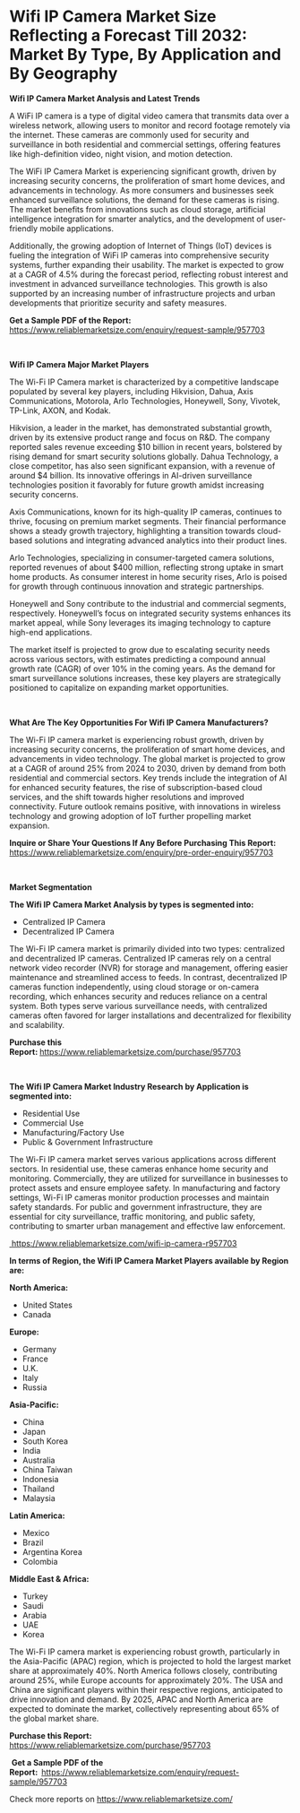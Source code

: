 <p><h1>Wifi IP Camera Market Size Reflecting a Forecast Till 2032: Market By Type, By Application and By Geography</h1></p><p><strong>Wifi IP Camera Market Analysis and Latest Trends</strong></p>
<p><p>A WiFi IP camera is a type of digital video camera that transmits data over a wireless network, allowing users to monitor and record footage remotely via the internet. These cameras are commonly used for security and surveillance in both residential and commercial settings, offering features like high-definition video, night vision, and motion detection.</p><p>The WiFi IP Camera Market is experiencing significant growth, driven by increasing security concerns, the proliferation of smart home devices, and advancements in technology. As more consumers and businesses seek enhanced surveillance solutions, the demand for these cameras is rising. The market benefits from innovations such as cloud storage, artificial intelligence integration for smarter analytics, and the development of user-friendly mobile applications.</p><p>Additionally, the growing adoption of Internet of Things (IoT) devices is fueling the integration of WiFi IP cameras into comprehensive security systems, further expanding their usability. The market is expected to grow at a CAGR of 4.5% during the forecast period, reflecting robust interest and investment in advanced surveillance technologies. This growth is also supported by an increasing number of infrastructure projects and urban developments that prioritize security and safety measures.</p></p>
<p><strong>Get a Sample PDF of the Report:&nbsp;</strong> <a href="https://www.reliablemarketsize.com/enquiry/request-sample/957703?utm_campaign=3165&utm_medium=2&utm_source=Github&utm_content=ia&utm_term=06042025&utm_id=wifi-ip-camera">https://www.reliablemarketsize.com/enquiry/request-sample/957703</a></p>
<p>&nbsp;</p>
<p><strong>Wifi IP Camera Major Market Players</strong></p>
<p><p>The Wi-Fi IP Camera market is characterized by a competitive landscape populated by several key players, including Hikvision, Dahua, Axis Communications, Motorola, Arlo Technologies, Honeywell, Sony, Vivotek, TP-Link, AXON, and Kodak. </p><p>Hikvision, a leader in the market, has demonstrated substantial growth, driven by its extensive product range and focus on R&D. The company reported sales revenue exceeding $10 billion in recent years, bolstered by rising demand for smart security solutions globally. Dahua Technology, a close competitor, has also seen significant expansion, with a revenue of around $4 billion. Its innovative offerings in AI-driven surveillance technologies position it favorably for future growth amidst increasing security concerns.</p><p>Axis Communications, known for its high-quality IP cameras, continues to thrive, focusing on premium market segments. Their financial performance shows a steady growth trajectory, highlighting a transition towards cloud-based solutions and integrating advanced analytics into their product lines. </p><p>Arlo Technologies, specializing in consumer-targeted camera solutions, reported revenues of about $400 million, reflecting strong uptake in smart home products. As consumer interest in home security rises, Arlo is poised for growth through continuous innovation and strategic partnerships.</p><p>Honeywell and Sony contribute to the industrial and commercial segments, respectively. Honeywell’s focus on integrated security systems enhances its market appeal, while Sony leverages its imaging technology to capture high-end applications.</p><p>The market itself is projected to grow due to escalating security needs across various sectors, with estimates predicting a compound annual growth rate (CAGR) of over 10% in the coming years. As the demand for smart surveillance solutions increases, these key players are strategically positioned to capitalize on expanding market opportunities.</p></p>
<p>&nbsp;</p>
<p><strong>What Are The Key Opportunities For Wifi IP Camera Manufacturers?</strong></p>
<p><p>The Wi-Fi IP camera market is experiencing robust growth, driven by increasing security concerns, the proliferation of smart home devices, and advancements in video technology. The global market is projected to grow at a CAGR of around 25% from 2024 to 2030, driven by demand from both residential and commercial sectors. Key trends include the integration of AI for enhanced security features, the rise of subscription-based cloud services, and the shift towards higher resolutions and improved connectivity. Future outlook remains positive, with innovations in wireless technology and growing adoption of IoT further propelling market expansion.</p></p>
<p><strong>Inquire or Share Your Questions If Any Before Purchasing This Report:</strong> <a href="https://www.reliablemarketsize.com/enquiry/pre-order-enquiry/957703?utm_campaign=3165&utm_medium=2&utm_source=Github&utm_content=ia&utm_term=06042025&utm_id=wifi-ip-camera">https://www.reliablemarketsize.com/enquiry/pre-order-enquiry/957703</a></p>
<p>&nbsp;</p>
<p><strong>Market Segmentation</strong></p>
<p><strong>The Wifi IP Camera Market Analysis by types is segmented into:</strong></p>
<p><ul><li>Centralized IP Camera</li><li>Decentralized IP Camera</li></ul></p>
<p><p>The Wi-Fi IP camera market is primarily divided into two types: centralized and decentralized IP cameras. Centralized IP cameras rely on a central network video recorder (NVR) for storage and management, offering easier maintenance and streamlined access to feeds. In contrast, decentralized IP cameras function independently, using cloud storage or on-camera recording, which enhances security and reduces reliance on a central system. Both types serve various surveillance needs, with centralized cameras often favored for larger installations and decentralized for flexibility and scalability.</p></p>
<p><strong>Purchase this Report:&nbsp;</strong><a href="https://www.reliablemarketsize.com/purchase/957703?utm_campaign=3165&utm_medium=2&utm_source=Github&utm_content=ia&utm_term=06042025&utm_id=wifi-ip-camera">https://www.reliablemarketsize.com/purchase/957703</a></p>
<p>&nbsp;</p>
<p><strong>The Wifi IP Camera Market Industry Research by Application is segmented into:</strong></p>
<p><ul><li>Residential Use</li><li>Commercial Use</li><li>Manufacturing/Factory Use</li><li>Public & Government Infrastructure</li></ul></p>
<p><p>The Wi-Fi IP camera market serves various applications across different sectors. In residential use, these cameras enhance home security and monitoring. Commercially, they are utilized for surveillance in businesses to protect assets and ensure employee safety. In manufacturing and factory settings, Wi-Fi IP cameras monitor production processes and maintain safety standards. For public and government infrastructure, they are essential for city surveillance, traffic monitoring, and public safety, contributing to smarter urban management and effective law enforcement.</p></p>
<p><a href="https://www.reliablemarketsize.com/wifi-ip-camera-r957703?utm_campaign=3165&utm_medium=2&utm_source=Github&utm_content=ia&utm_term=06042025&utm_id=wifi-ip-camera">&nbsp;https://www.reliablemarketsize.com/wifi-ip-camera-r957703</a></p>
<p><strong>In terms of Region, the Wifi IP Camera Market Players available by Region are:</strong></p>
<p>
    <p> <strong> North America: </strong>
        <ul>
            <li>United States</li>
            <li>Canada</li>
        </ul>
        </p> 
    <p> <strong> Europe: </strong>
        <ul>
            <li>Germany</li>
            <li>France</li>
            <li>U.K.</li>
            <li>Italy</li>
            <li>Russia</li>
        </ul>
        </p> 
    <p> <strong> Asia-Pacific: </strong>
        <ul>
            <li>China</li>
            <li>Japan</li>
            <li>South Korea</li>
            <li>India</li>
            <li>Australia</li>
            <li>China Taiwan</li>
            <li>Indonesia</li>
            <li>Thailand</li>
            <li>Malaysia</li>
        </ul>
        </p> 
    <p> <strong> Latin America: </strong>
        <ul>
            <li>Mexico</li>
            <li>Brazil</li>
            <li>Argentina Korea</li>
            <li>Colombia</li>
        </ul>
        </p> 
    <p> <strong> Middle East & Africa: </strong>
        <ul>
            <li>Turkey</li>
            <li>Saudi</li>
            <li>Arabia</li>
            <li>UAE</li>
            <li>Korea</li>
        </ul>
    </p>
    </p>
<p><p>The Wi-Fi IP camera market is experiencing robust growth, particularly in the Asia-Pacific (APAC) region, which is projected to hold the largest market share at approximately 40%. North America follows closely, contributing around 25%, while Europe accounts for approximately 20%. The USA and China are significant players within their respective regions, anticipated to drive innovation and demand. By 2025, APAC and North America are expected to dominate the market, collectively representing about 65% of the global market share.</p></p>
<p><strong>Purchase this Report: </strong><a href="https://www.reliablemarketsize.com/purchase/957703?utm_campaign=3165&utm_medium=2&utm_source=Github&utm_content=ia&utm_term=06042025&utm_id=wifi-ip-camera">https://www.reliablemarketsize.com/purchase/957703</a></p>
<p>&nbsp;<strong>Get a Sample PDF of the Report:&nbsp;&nbsp;</strong><a href="https://www.reliablemarketsize.com/enquiry/request-sample/957703?utm_campaign=3165&utm_medium=2&utm_source=Github&utm_content=ia&utm_term=06042025&utm_id=wifi-ip-camera">https://www.reliablemarketsize.com/enquiry/request-sample/957703</a></p>
<p><strong></strong></p>
<p>Check more reports on <a href="https://www.reliablemarketsize.com/?utm_campaign=3165&utm_medium=2&utm_source=Github&utm_content=ia&utm_term=06042025&utm_id=wifi-ip-camera">https://www.reliablemarketsize.com/</a></p>